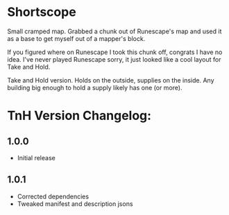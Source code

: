 # Shortscope

Small cramped map. Grabbed a chunk out of Runescape's map and used it as a base to get myself out of a mapper's block.

If you figured where on Runescape I took this chunk off, congrats I have no idea. I've never played Runescape sorry, it just looked like a cool layout for Take and Hold.

Take and Hold version. Holds on the outside, supplies on the inside. Any building big enough to hold a supply likely has one (or more).

# TnH Version Changelog:

## 1.0.0
- Initial release

## 1.0.1
- Corrected dependencies
- Tweaked manifest and description jsons
